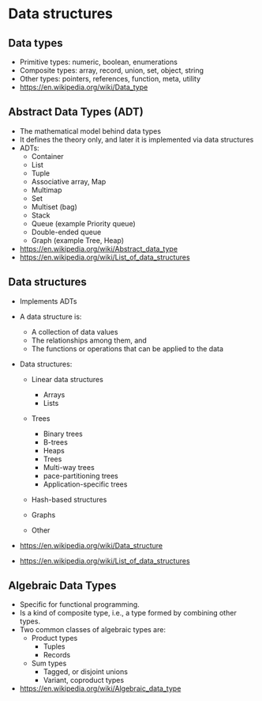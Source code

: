 # Data structures

## Data types

- Primitive types: numeric, boolean, enumerations
- Composite types: array, record, union, set, object, string
- Other types: pointers, references, function, meta, utility
- https://en.wikipedia.org/wiki/Data_type

## Abstract Data Types (ADT)

- The mathematical model behind data types
- It defines the theory only, and later it is implemented via data structures
- ADTs:
  - Container
  - List
  - Tuple
  - Associative array, Map
  - Multimap
  - Set
  - Multiset (bag)
  - Stack
  - Queue (example Priority queue)
  - Double-ended queue
  - Graph (example Tree, Heap)
- https://en.wikipedia.org/wiki/Abstract_data_type
- https://en.wikipedia.org/wiki/List_of_data_structures

## Data structures

- Implements ADTs
- A data structure is:
  - A collection of data values
  - The relationships among them, and
  - The functions or operations that can be applied to the data
- Data structures:

  - Linear data structures
    - Arrays
    - Lists
  - Trees

    - Binary trees
    - B-trees
    - Heaps
    - Trees
    - Multi-way trees
    - pace-partitioning trees
    - Application-specific trees

  - Hash-based structures
  - Graphs
  - Other

- https://en.wikipedia.org/wiki/Data_structure
- https://en.wikipedia.org/wiki/List_of_data_structures

## Algebraic Data Types

- Specific for functional programming.
- Is a kind of composite type, i.e., a type formed by combining other types.
- Two common classes of algebraic types are:
  - Product types
    - Tuples
    - Records
  - Sum types
    - Tagged, or disjoint unions
    - Variant, coproduct types
- https://en.wikipedia.org/wiki/Algebraic_data_type
